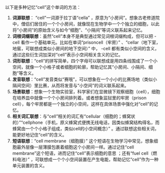 以下是多种记忆“cell”这个单词的方法：
1. **词源联想**： “cell”一词源于拉丁语“cella” ，原意为“小房间”。想象古老修道院中，僧侣们居住的一个个小房间，就像现在生物学中一个个独立的细胞，以此将“小房间”的原始含义与如今“细胞”、“小隔间”等词义联系起来记忆。
2. **词根词缀联想**：虽然“cell”本身不是典型通过常见词根词缀构成，但可以把 -cell 看作一个基础单元。比如在单词“prisoncell（牢房）” 、“cellar（地下室，地窖，可联想成类似小房间的地下空间）” 中， -cell 都有类似小空间的含义，通过这些衍生词加深对“cell”表示小空间相关含义的记忆。 
3. **词形联想**：“cell”的拼写简单，四个字母可以联想成是用四条线围成了一个小空间，就像一个小格子或者细胞的轮廓，帮助记忆其“小房间、小隔间、细胞”等含义。
4. **发音联想**：“cell”发音类似“赛哦”，可以想象在一个小小的比赛场地（类似小隔间空间）里比赛，从而将发音与“小空间”的词义联系起来。
5. **场景联想**：想象一个生物实验室，科学家们在显微镜下观察细胞（cell），细胞在培养皿中就像一个个小房间排列着。或者想象监狱里的牢房（prison cell），每个牢房都是一个独立的小空间，这样在具体场景中强化对“cell”的记忆。 
6. **相关词汇联想**：与“cell”相关的词汇有“cellular（细胞的；蜂窝状的）”“cellphone（手机，原义蜂窝式便携无线电话，因类似蜂窝结构得名，而蜂窝由一个个小格子组成，类似cell的小空间概念）” 。通过联想这些相关词，能更好地记住“cell”的含义。 
7. **短语联想**：“cell membrane（细胞膜）” 这个短语在生物学习中常见，想象细胞最外层像一层薄膜包裹着细胞这个小房间一样。通过记住“cell membrane”这个短语，进而记住“cell”表示细胞的意思 ；还有“fuel cell（燃料电池）” ，可联想成一个个小空间装置在产生电能，帮助记忆“cell”作为一种单元装置的含义。 